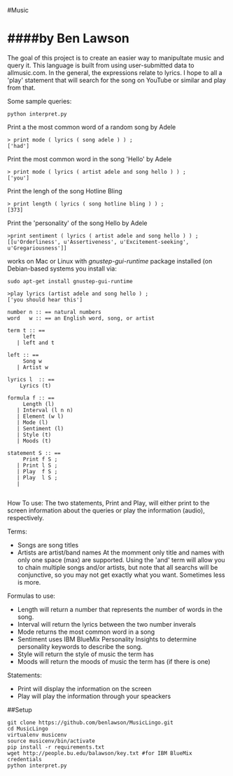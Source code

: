#Music

####by Ben Lawson
==================

The goal of this project is to create an easier way to manipultate music and query it. This language is built from using user-submitted data to allmusic.com. In the general, the expressions relate to lyrics. I hope to all a 'play' statement that will search for the song on YouTube or similar and play from that.

Some sample queries:
```
python interpret.py
```
Print a the most common word of a random song by Adele
```
> print mode ( lyrics ( song adele ) ) ;
['had']

```
Print the most common word in the song 'Hello' by Adele
```
> print mode ( lyrics ( artist adele and song hello ) ) ;
['you']
```

Print the lengh of the song Hotline Bling
```
> print length ( lyrics ( song hotline bling ) ) ;
[373]
```

Print the 'personality' of the song Hello by Adele
```
>print sentiment ( lyrics ( artist adele and song hello ) ) ;
[[u'Orderliness', u'Assertiveness', u'Excitement-seeking', u'Gregariousness']]
```

works on Mac or Linux with *gnustep-gui-runtime* package installed
(on Debian-based systems you install via:
```
sudo apt-get install gnustep-gui-runtime
```

```
>play lyrics (artist adele and song hello ) ;
['you should hear this']
```

```
number n :: == natural numbers 
word   w :: == an English word, song, or artist

term t :: ==
     left 
   | left and t

left :: ==
     Song w
   | Artist w
     
lyrics l  :: ==
    Lyrics (t) 
   
formula f :: ==
     Length (l)
   | Interval (l n n)
   | Element (w l) 
   | Mode (l) 
   | Sentiment (l) 
   | Style (t) 
   | Moods (t) 

statement S :: ==
     Print f S ; 
   | Print l S ;
   | Play  f S ;
   | Play  l S ;
   | 
    
```
How To use:
The two statements, Print and Play, will either print to the screen information about the queries or play the information (audio), respectively. 

Terms:
+ Songs are song titles
+ Artists are artist/band names
At the momment only title and names with only one space (max) are supported.
Using the 'and' term will allow you to chain multiple songs and/or artists, but note that all searchs will be conjunctive, so you may not get exactly what you want. Sometimes less is more.

Formulas to use:
+ Length will return a number that represents the number of words in the song.
+ Interval will return the lyrics between the two number inverals
+ Mode returns the most common word in a song
+ Sentiment uses IBM BlueMix Personality Insights to determine personality keywords to describe the song.
+ Style will return the style of music the term has
+ Moods will return the moods of music the term has (if there is one)

Statements:
+ Print will display the information on the screen
+ Play will play the information through your speackers


##Setup

```
git clone https://github.com/benlawson/MusicLingo.git
cd MusicLingo
virtualenv musicenv
source musicenv/bin/activate
pip install -r requirements.txt
wget http://people.bu.edu/balawson/key.txt #for IBM BlueMix credentials
python interpret.py
```

